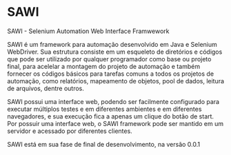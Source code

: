 # SAWI

SAWI - Selenium Automation Web Interface Framwework

SAWI é um framework para automação desenvolvido em Java e Selenium WebDriver. Sua estrutura consiste em um esqueleto de diretórios e códigos que pode ser utilizado por qualquer programador como base ou projeto final, para acelelar a montagem do projeto de automação e também fornecer os códigos básicos para tarefas comuns a todos os projetos de automação, como relatórios, mapeamento de objetos, pool de dados, leitura de arquivos, dentre outros.

SAWI possui uma interface web, podendo ser facilmente configurado para executar múltiplos testes e em diferentes ambientes e em diferentes navegadores, e sua execução fica a apenas um clique do botão de start. Por possuir uma interface web, o SAWI framework pode ser mantido em um servidor e acessado por diferentes clientes.

SAWI está em sua fase de final de desenvolvimento, na versão 0.0.1
